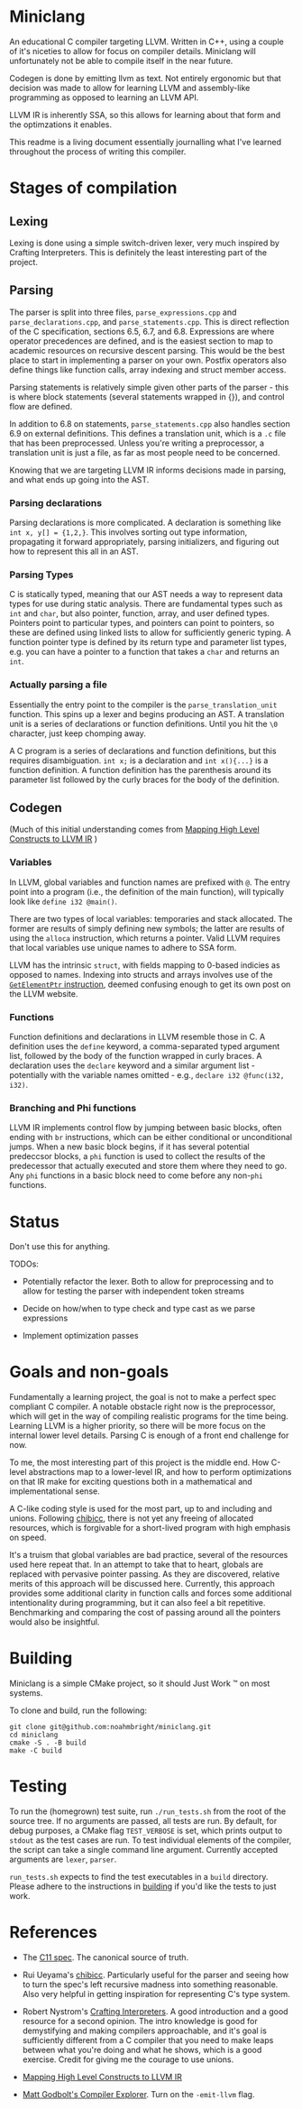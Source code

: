# Miniclang

An educational C compiler targeting LLVM. Written in C++, using a couple of
it's niceties to allow for focus on compiler details. Miniclang will
unfortunately not be able to compile itself in the near future.

Codegen is done by emitting llvm as text. Not entirely ergonomic but that
decision was made to allow for learning LLVM and assembly-like programming
as opposed to learning an LLVM API.

LLVM IR is inherently SSA, so this allows for learning about that form
and the optimzations it enables. 

This readme is a living document essentially journalling what I've learned
throughout the process of writing this compiler.

# Stages of compilation

## Lexing

Lexing is done using a simple switch-driven lexer, very much inspired by 
Crafting Interpreters. This is definitely the least interesting part of the 
project.

## Parsing

The parser is split into three files, `parse_expressions.cpp` and
`parse_declarations.cpp`, and `parse_statements.cpp`. This is direct reflection
of the C specification, sections 6.5, 6.7, and 6.8. Expressions are where
operator precedences are defined, and is the easiest section to map to academic
resources on recursive descent parsing. This would be the best place to start
in implementing a parser on your own. Postfix operators also define things like
function calls, array indexing and struct member access.

Parsing statements is relatively simple given other parts of the parser - this
is where block statements (several statements wrapped in {}), and control flow
are defined. 

In addition to 6.8 on statements, `parse_statements.cpp` also handles section
6.9 on external definitions. This defines a translation unit, which is a `.c`
file that has been preprocessed. Unless you're writing a preprocessor, a
translation unit is just a file, as far as most people need to be concerned. 

Knowing that we are targeting LLVM IR informs decisions made in parsing, and 
what ends up going into the AST.

### Parsing declarations

Parsing declarations is more complicated. A declaration is something like `int
x, y[] = {1,2,}`. This involves sorting out type information, propagating it
forward appropriately, parsing initializers, and figuring out how to represent
this all in an AST.

### Parsing Types

C is statically typed, meaning that our AST needs a way to represent data types
for use during static analysis. There are fundamental types such as `int` and 
`char`, but also pointer, function, array, and user defined types. Pointers point
to particular types, and pointers can point to pointers, so these are defined 
using linked lists to allow for sufficiently generic typing. A function pointer
type is defined by its return type and parameter list types, e.g. you can have
a pointer to a function that takes a `char` and returns an `int`.

### Actually parsing a file

Essentially the entry point to the compiler is the `parse_translation_unit`
function. This spins up a lexer and begins producing an AST. A translation unit
is a series of declarations or function definitions. Until you hit the `\0`
character, just keep chomping away. 

A C program is a series of declarations and function definitions, but this
requires disambiguation. `int x;` is a declaration and `int x(){...}` is a
function definition. A function definition has the parenthesis around its
parameter list followed by the curly braces for the body of the definition.

## Codegen

(Much of this initial understanding comes from [Mapping High Level Constructs
to LLVM
IR](https://mapping-high-level-constructs-to-llvm-ir.readthedocs.io/en/latest/index.html)
)

### Variables

In LLVM, global variables and function names are prefixed with `@`. The entry
point into a program (i.e., the definition of the main function), will
typically look like `define i32 @main()`.

There are two types of local variables: temporaries and stack allocated. The
former are results of simply defining new symbols; the latter are results of
using the `alloca` instruction, which returns a pointer. Valid LLVM requires
that local variables use unique names to adhere to SSA form.

LLVM has the intrinsic `struct`, with fields mapping to 0-based indicies as
opposed to names. Indexing into structs and arrays involves use of the 
[`GetElementPtr` instruction](https://llvm.org/docs/GetElementPtr.html), deemed
confusing enough to get its own post on the LLVM website.

### Functions

Function definitions and declarations in LLVM resemble those in C. A definition
uses the `define` keyword, a comma-separated typed argument list, followed by
the body of the function wrapped in curly braces. A declaration uses the
`declare` keyword and a similar argument list - potentially with the variable
names omitted - e.g., `declare i32 @func(i32, i32)`.

### Branching and Phi functions

LLVM IR implements control flow by jumping between basic blocks, often ending
with `br` instructions, which can be either conditional or unconditional jumps.
When a new basic block begins, if it has several potential predeccsor blocks, a
`phi` function is used to collect the results of the predecessor that actually
executed and store them where they need to go. Any `phi` functions in a basic
block need to come before any non-`phi` functions.

# Status

Don't use this for anything. 

TODOs:

* Potentially refactor the lexer. Both to allow for preprocessing and to 
allow for testing the parser with independent token streams

* Decide on how/when to type check and type cast as we parse expressions

* Implement optimization passes 

# Goals and non-goals

Fundamentally a learning project, the goal is not to make a perfect spec
compliant C compiler. A notable obstacle right now is the preprocessor, which
will get in the way of compiling realistic programs for the time being.
Learning LLVM is a higher priority, so there will be more focus on the internal
lower level details. Parsing C is enough of a front end challenge for now.

To me, the most interesting part of this project is the middle end. How C-level
abstractions map to a lower-level IR, and how to perform optimizations on that
IR make for exciting questions both in a mathematical and implementational
sense.

A C-like coding style is used for the most part, up to and including and
unions. Following [chibicc](https://github.com/rui314/chibicc), there is not
yet any freeing of allocated resources, which is forgivable for a short-lived
program with high emphasis on speed.

It's a truism that global variables are bad practice, several of the resources
used here repeat that. In an attempt to take that to heart, globals are replaced
with pervasive pointer passing. As they are discovered, relative merits of this 
approach will be discussed here. Currently, this approach provides some
additional clarity in function calls and forces some additional intentionality
during programming, but it can also feel a bit repetitive. Benchmarking and comparing
the cost of passing around all the pointers would also be insightful.

# Building

Miniclang is a simple CMake project, so it should Just Work :tm: on most systems.

To clone and build, run the following:

```
git clone git@github.com:noahmbright/miniclang.git
cd miniclang
cmake -S . -B build
make -C build
```

# Testing

To run the (homegrown) test suite, run `./run_tests.sh` from the root of the
source tree. If no arguments are passed, all tests are run. By default, for
debug purposes, a CMake flag `TEST_VERBOSE` is set, which prints output to
`stdout` as the test cases are run. To test individual elements of the
compiler, the script can take a single command line argument. Currently
accepted arguments are `lexer`, `parser`.

`run_tests.sh` expects to find the test executables in a `build` directory. Please
adhere to the instructions in [building](#building) if you'd like the tests to 
just work.

# References

* The [C11 spec](https://www.open-std.org/jtc1/sc22/WG14/www/docs/n1570.pdf). The
canonical source of truth. 

* Rui Ueyama's [chibicc](https://github.com/rui314/chibicc). Particularly useful
for the parser and seeing how to turn the spec's left recursive madness into
something reasonable. Also very helpful in getting inspiration for representing
C's type system.

* Robert Nystrom's [Crafting
Interpreters](https://www.craftinginterpreters.com/). A good introduction and a
good resource for a second opinion. The intro knowledge is good for
demystifying and making compilers approachable, and it's goal is sufficiently
different from a C compiler that you need to make leaps between what you're
doing and what he shows, which is a good exercise. Credit for giving me the
courage to use unions. 

* [Mapping High Level Constructs to LLVM
  IR](https://mapping-high-level-constructs-to-llvm-ir.readthedocs.io/en/latest/index.html)

* [Matt Godbolt's Compiler Explorer](https://godbolt.org/). Turn on the `-emit-llvm` flag.
